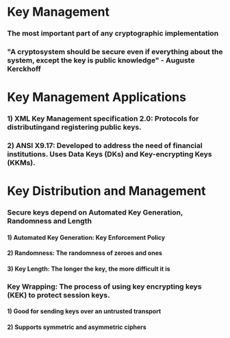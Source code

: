 # Key Management

### The most important part of any cryptographic implementation

### "A cryptosystem should be secure even if everything about the system, except the key is public knowledge" - Auguste Kerckhoff

# Key Management Applications

### 1) XML Key Management specification 2.0: Protocols for distributingand registering public keys.

### 2) ANSI X9.17: Developed to address the need of financial institutions. Uses Data Keys (DKs) and Key-encrypting Keys (KKMs).

# Key Distribution and Management

### Secure keys depend on Automated Key Generation, Randomness and Length

#### 1) Automated Key Generation: Key Enforcement Policy

#### 2) Randomness: The randomness of zeroes and ones

#### 3) Key Length: The longer the key, the more difficult it is

### Key Wrapping: The process of using key encrypting keys (KEK) to protect session keys.

#### 1) Good for sending keys over an untrusted transport

#### 2) Supports symmetric and asymmetric ciphers
